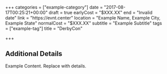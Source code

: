 +++
categories = ["example-category"]
date = "2017-08-17T00:25:21+00:00"
draft = true
earlyCost = "$XXX.XX"
end = "Invalid date"
link = "https://evnt.center"
location = "Example Name, Example City, Example State"
normalCost = "$XXX.XX"
subtitle = "Example Subtitle"
tags = ["example-tag"]
title = "DerbyCon"

+++

<!--more-->

## Additional Details

Example Content. Replace with details.
